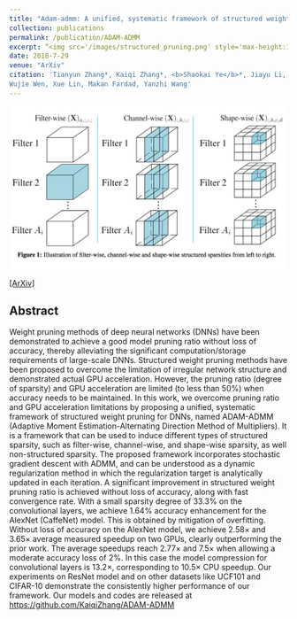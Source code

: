 ```yaml
---
title: "Adam-admm: A unified, systematic framework of structured weight pruning for dnns"
collection: publications
permalink: /publication/ADAM-ADMM
excerpt: “<img src='/images/structured_pruning.png' style='max-height:150px;'>”
date: 2018-7-29
venue: "ArXiv"
citation: 'Tianyun Zhang*, Kaiqi Zhang*, <b>Shaokai Ye</b>*, Jiayu Li, Jian Tang, 
Wujie Wen, Xue Lin, Makan Fardad, Yanzhi Wang'
---
```

<img src='/images/structured_pruning.png' style='max-height:300px;'>

[[ArXiv]](https://arxiv.org/pdf/1807.11091.pdf)

## Abstract
Weight pruning methods of deep neural networks (DNNs) have been demonstrated
to achieve a good model pruning ratio without loss of accuracy, thereby alleviating
the significant computation/storage requirements of large-scale DNNs. Structured
weight pruning methods have been proposed to overcome the limitation of irregular
network structure and demonstrated actual GPU acceleration. However, the pruning
ratio (degree of sparsity) and GPU acceleration are limited (to less than 50%) when
accuracy needs to be maintained.
In this work, we overcome pruning ratio and GPU acceleration limitations by
proposing a unified, systematic framework of structured weight pruning for
DNNs, named ADAM-ADMM (Adaptive Moment Estimation-Alternating Direction Method of Multipliers). It is a framework that can be used to induce different
types of structured sparsity, such as filter-wise, channel-wise, and shape-wise
sparsity, as well non-structured sparsity. The proposed framework incorporates
stochastic gradient descent with ADMM, and can be understood as a dynamic
regularization method in which the regularization target is analytically updated
in each iteration. A significant improvement in structured weight pruning ratio is
achieved without loss of accuracy, along with fast convergence rate. With a small
sparsity degree of 33.3% on the convolutional layers, we achieve 1.64% accuracy
enhancement for the AlexNet (CaffeNet) model. This is obtained by mitigation of
overfitting. Without loss of accuracy on the AlexNet model, we achieve 2.58× and
3.65× average measured speedup on two GPUs, clearly outperforming the prior
work. The average speedups reach 2.77× and 7.5× when allowing a moderate
accuracy loss of 2%. In this case the model compression for convolutional layers is
13.2×, corresponding to 10.5× CPU speedup. Our experiments on ResNet model
and on other datasets like UCF101 and CIFAR-10 demonstrate the consistently
higher performance of our framework. Our models and codes are released at
https://github.com/KaiqiZhang/ADAM-ADMM
